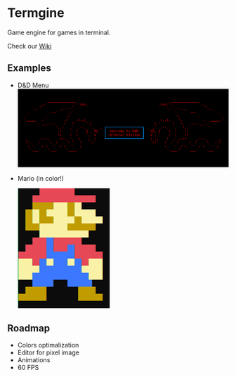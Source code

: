 # Termgine
Game engine for games in terminal.

Check our [Wiki](https://github.com/Morasiu/Termgine/wiki)

## Examples
* D&D Menu
  ![D&D](Docs/D&D_menu.png)


* Mario (in color!)

  ![Mario](Docs/mario.PNG)

## Roadmap

* Colors optimalization
* Editor for pixel image
* Animations
* 60 FPS
